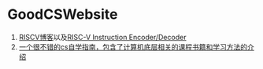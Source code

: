 # GoodCSWebsite

1. [RISCV博客](https://luplab.gitlab.io/)以及[RISC-V Instruction Encoder/Decoder](https://luplab.gitlab.io/rvcodecjs/)
2. [一个很不错的cs自学指南，包含了计算机底层相关的课程书籍和学习方法的介绍](https://csdiy.wiki/)

